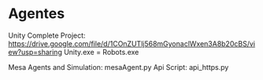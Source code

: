 # Agentes

Unity Complete Project: https://drive.google.com/file/d/1COnZUTlj568mGyonaclWxen3A8b20cBS/view?usp=sharing
Unity.exe = Robots.exe

Mesa Agents and Simulation: mesaAgent.py
Api Script: api_https.py
